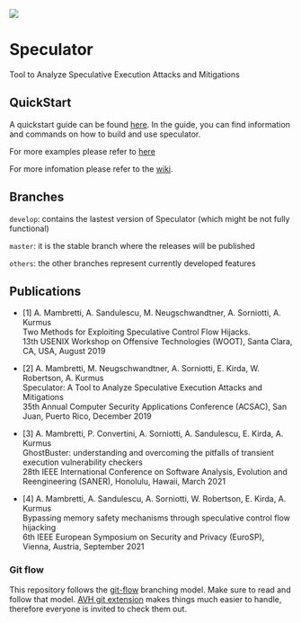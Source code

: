 [![](https://github.com/ibm-research/speculator/workflows/Speculator%20CI/badge.svg)](https://github.com/ibm-research/speculator/actions)
# Speculator

Tool to Analyze Speculative Execution Attacks and Mitigations

## QuickStart
A quickstart guide can be found [here](https://github.com/ibm-research/speculator/wiki/Quick_Start).
In the guide, you can find information and commands on how to build and use speculator.

For more examples please refer to [here](https://github.com/ibm-research/speculator/wiki/Examples)

For more infomation please refer to the [wiki](https://github.com/ibm-research/speculator/wiki).

## Branches
`develop`: contains the lastest version of Speculator (which might be not fully functional)

`master`: it is the stable branch where the releases will be published

`others`: the other branches represent currently developed features

## Publications
* [1] A. Mambretti, A. Sandulescu, M. Neugschwandtner, A. Sorniotti, A. Kurmus  
      Two Methods for Exploiting Speculative Control Flow Hijacks.  
      13th USENIX Workshop on Offensive Technologies (WOOT), Santa Clara, CA, USA, August 2019

* [2] A. Mambretti, M. Neugschwandtner, A. Sorniotti, E. Kirda, W. Robertson, A. Kurmus  
      Speculator: A Tool to Analyze Speculative Execution Attacks and Mitigations  
      35th Annual Computer Security Applications Conference (ACSAC), San Juan, Puerto Rico, December 2019

* [3] A. Mambretti, P. Convertini, A. Sorniotti, A. Sandulescu, E. Kirda, A. Kurmus  
      GhostBuster: understanding and overcoming the pitfalls of transient execution vulnerability checkers  
      28th IEEE International Conference on Software Analysis, Evolution and Reengineering (SANER), Honolulu, Hawaii, March 2021

* [4] A. Mambretti, A. Sandulescu, A. Sorniotti, W. Robertson, E. Kirda, A. Kurmus  
      Bypassing memory safety mechanisms through speculative control flow hijacking  
      6th IEEE European Symposium on Security and Privacy (EuroSP), Vienna, Austria, September 2021

### Git flow
This repository follows the [git-flow][git-flow] branching model. Make sure to read and
follow that model. [AVH git extension][git-flow-avh] makes things much easier to handle,
therefore everyone is invited to check them out.


[git-flow]: http://nvie.com/posts/a-successful-git-branching-model/
[git-flow-avh]: https://github.com/petervanderdoes/gitflow/
